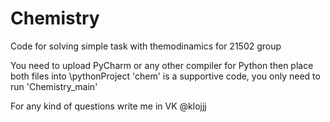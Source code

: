 # Chemistry
Code for solving simple task with themodinamics for 21502 group

You need to upload PyCharm or any other compiler for Python
then place both files into \pythonProject 
'chem' is a supportive code, you only need to run 'Chemistry_main'

For any kind of questions write me in VK @klojjj
